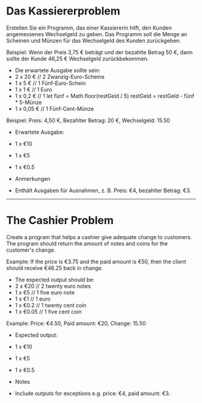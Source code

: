 # Das Kassiererproblem

Erstellen Sie ein Programm, das einer Kassiererin hilft, den Kunden angemessenes Wechselgeld zu geben. Das Programm soll die Menge an Scheinen und Münzen für das Wechselgeld des Kunden zurückgeben.

Beispiel: Wenn der Preis 3,75 € beträgt und der bezahlte Betrag 50 €, dann sollte der Kunde 46,25 € Wechselgeld zurückbekommen.

- Die erwartete Ausgabe sollte sein:
- 2 x 20 € // 2 Zwanzig-Euro-Scheine
- 1 x 5 € // 1 Fünf-Euro-Schein
- 1 x 1 € // 1 Euro
- 1 x 0,2 € // 1 let fünf = Math.floor(restGeld / 5)
  restGeld = restGeld - fünf \* 5-Münze
- 1 x 0,05 € // 1 Fünf-Cent-Münze

Beispiel: Preis: 4,50 €, Bezahlter Betrag: 20 €, Wechselgeld: 15.50

- Erwartete Ausgabe:
- 1 x €10
- 1 x €5
- 1 x €0.5

- Anmerkungen
- Enthält Ausgaben für Ausnahmen, z. B. Preis: €4, bezahlter Betrag: €3.

---

# The Cashier Problem

Create a program that helps a cashier give adequate change to customers. The program should return the amount of notes and coins for the customer's change.

Example: If the price is €3.75 and the paid amount is €50, then the client should receive €46.25 back in change.

- The expected output should be:
- 2 x €20 // 2 twenty euro notes
- 1 x €5 // 1 five euro note
- 1 x €1 // 1 euro
- 1 x €0.2 // 1 twenty cent coin
- 1 x €0.05 // 1 five cent coin

Example: Price: €4.50, Paid amount: €20, Change: 15.50

- Expected output:
- 1 x €10
- 1 x €5
- 1 x €0.5

- Notes
- Include outputs for exceptions e.g. price: €4, paid amount: €3.
